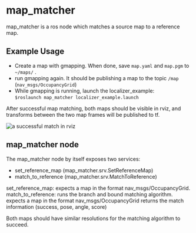 # map_matcher
map_matcher is a ros node which matches a source map to a reference map.

## Example Usage
- Create a map with gmapping. When done, save ```map.yaml``` and ```map.pgm``` to ```~/maps/``` .
- run gmapping again. It should be publishing a map to the topic ```/map``` (```nav_msgs/OccupancyGrid```)
- While gmapping is running, launch the localizer_example:  
```$roslaunch map_matcher localizer_example.launch```

After successful map matching, both maps should be visible in rviz, and transforms between the two map frames will be published to tf.

![a successful match in rviz](https://github.com/danieldugas/map_matcher/blob/master/map_matcher.png)

## map_matcher node
The map_matcher node by itself exposes two services:
- set_reference_map (map_matcher.srv.SetReferenceMap) 
- match_to_reference (map_matcher.srv.MatchToReference)

set_reference_map: expects a map in the format nav_msgs/OccupancyGrid.
match_to_reference: runs the branch and bound matching algorithm. 
                    expects a map in the format nav_msgs/OccupancyGrid
                    returns the match information (success, pose, angle, score)
                    
Both maps should have similar resolutions for the matching algorithm to succeed.



